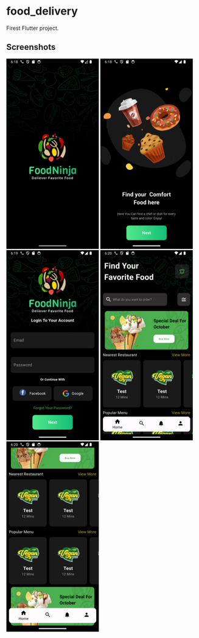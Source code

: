 # food_delivery

Firest Flutter project.

## Screenshots

<img src="readme/1.png" alt="Frontend UI"  height="500">
<img src="readme/2.png" alt="Frontend UI"  height="500">
<img src="readme/3.png" alt="Frontend UI"  height="500">
<img src="readme/4.png" alt="Frontend UI"  height="500">
<img src="readme/5.png" alt="Frontend UI"  height="500">
